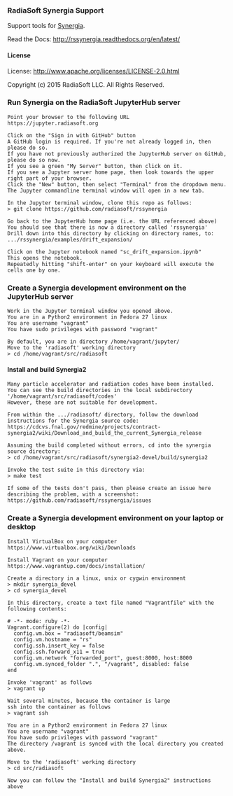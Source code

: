 ### RadiaSoft Synergia Support
Support tools for [Synergia](https://web.fnal.gov/sites/Synergia).

Read the Docs: http://rssynergia.readthedocs.org/en/latest/

#### License
License: http://www.apache.org/licenses/LICENSE-2.0.html

Copyright (c) 2015 RadiaSoft LLC.  All Rights Reserved.

### Run Synergia on the RadiaSoft JupyterHub server

    Point your browser to the following URL
    https://jupyter.radiasoft.org
    
    Click on the "Sign in with GitHub" button
    A GitHub login is required. If you're not already logged in, then please do so.
    If you have not previously authorized the JupyterHub server on GitHub, please do so now.
    If you see a green "My Server" button, then click on it.
    If you see a Jupyter server home page, then look towards the upper right part of your browser.
    Click the "New" button, then select "Terminal" from the dropdown menu.
    The Jupyter commandline terminal window will open in a new tab.
    
    In the Jupyter terminal window, clone this repo as follows:
    > git clone https://github.com/radiasoft/rssynergia
    
    Go back to the JupyterHub home page (i.e. the URL referenced above)
    You should see that there is now a directory called 'rssynergia'
    Drill down into this directory by clicking on directory names, to:
    .../rssynergia/examples/drift_expansion/
    
    Click on the Jupyter notebook named "sc_drift_expansion.ipynb"
    This opens the notebook.
    Repeatedly hitting "shift-enter" on your keyboard will execute the cells one by one.


### Create a Synergia development environment on the JupyterHub server
    Work in the Jupyter terminal window you opened above.
    You are in a Python2 environment in Fedora 27 linux
    You are username "vagrant" 
    You have sudo privileges with password "vagrant"
    
    By default, you are in directory /home/vagrant/jupyter/
    Move to the 'radiasoft' working directory
    > cd /home/vagrant/src/radiasoft

#### Install and build Synergia2
    Many particle accelerator and radiation codes have been installed.
    You can see the build directories in the local subdirectory '/home/vagrant/src/radiasoft/codes'
    However, these are not suitable for development.
    
    From within the .../radiasoft/ directory, follow the download instructions for the Synergia source code:
    https://cdcvs.fnal.gov/redmine/projects/contract-synergia2/wiki/Download_and_build_the_current_Synergia_release

    Assuming the build completed without errors, cd into the synergia source directory:
    > cd /home/vagrant/src/radiasoft/synergia2-devel/build/synergia2
    
    Invoke the test suite in this directory via:
    > make test
    
    If some of the tests don't pass, then please create an issue here describing the problem, with a screenshot:
    https://github.com/radiasoft/rssynergia/issues

### Create a Synergia development environment on your laptop or desktop

    Install VirtualBox on your computer
    https://www.virtualbox.org/wiki/Downloads

    Install Vagrant on your computer
    https://www.vagrantup.com/docs/installation/

    Create a directory in a linux, unix or cygwin environment
    > mkdir synergia_devel
    > cd synergia_devel

    In this directory, create a text file named "Vagrantfile" with the following contents:

    # -*- mode: ruby -*-
    Vagrant.configure(2) do |config|
      config.vm.box = "radiasoft/beamsim"
      config.vm.hostname = "rs"
      config.ssh.insert_key = false
      config.ssh.forward_x11 = true
      config.vm.network "forwarded_port", guest:8000, host:8000
      config.vm.synced_folder ".", "/vagrant", disabled: false
    end

    Invoke 'vagrant' as follows
    > vagrant up

    Wait several minutes, because the container is large
    ssh into the container as follows
    > vagrant ssh

    You are in a Python2 environment in Fedora 27 linux
    You are username "vagrant" 
    You have sudo privileges with password "vagrant"
    The directory /vagrant is synced with the local directory you created above.
    
    Move to the 'radiasoft' working directory
    > cd src/radiasoft
    
    Now you can follow the "Install and build Synergia2" instructions above
 
